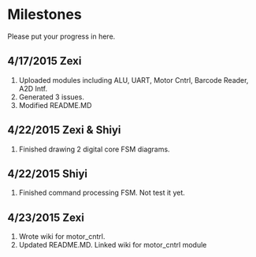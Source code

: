 # Milestones
Please put your progress in here.

## 4/17/2015 Zexi
1. Uploaded modules including ALU, UART, Motor Cntrl, Barcode Reader, A2D Intf.
2. Generated 3 issues.
3. Modified README.MD

## 4/22/2015 Zexi & Shiyi
1. Finished drawing 2 digital core FSM diagrams.

## 4/22/2015 Shiyi
1. Finished command processing FSM. Not test it yet.

## 4/23/2015 Zexi
1. Wrote wiki for motor_cntrl.
2. Updated README.MD. Linked wiki for motor_cntrl module
